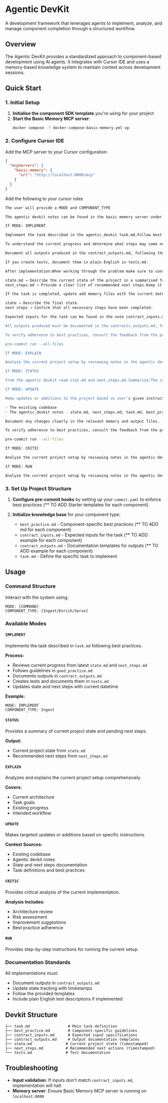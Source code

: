 # Agentic DevKit

A development framework that leverages agents to implement, analyze, and manage component completion through a structured workflow.

## Overview

The Agentic DevKit provides a standardized approach to component-based development using AI agents. It integrates with Cursor IDE and uses a memory-based knowledge system to maintain context across development sessions.

## Quick Start

### 1. Initial Setup

1. **Initialise the component SDK template** you're using for your project
2. **Start the Basic Memory MCP server**:
   ```bash
   docker compose -f docker-compose-basic-memory.yml up
   ```

### 2. Configure Cursor IDE

Add the MCP server to your Cursor configuration:

```json
{
  "mcpServers": {
    "basic-memory": {
      "url": "http://localhost:8000/mcp"
    }
  }
}
```

Add the following to your cursor rules

```bash
The user will provide a MODE and COMPONENT_TYPE 

The agentic devkit notes can be found in the basic memory server under the COMPONENT_TYPE project.

If MODE: IMPLEMENT

Implement the task described in the agentic_devkit task.md.Follow best practices from the good_practice.md.

To understand the current progress and determine what steps may come next, refer to the state and next_steps notes, they will have an associated datetime in their name, pull the latest one.

Document all outputs produced in the contract_outputs.md, following the provided example in the note.

If you create tests, document them in plain English in tests.md.

After implementation:When working through the problem make sure to consitently add memory files by creating notes with the current datetime in the heading

state.md → Describe the current state of the project in a summarised fashion
next_steps.md → Provide a clear list of recommended next steps.Keep it summarised.

If the task is completed, update add memory files with the current datetime in the heading:

state → Describe the final state.
next steps → Confirm that all necessary steps have been completed.

Expected inputs for the task can be found in the note contract_inputs.md. If the inputs are not what are outlined in the expected inputs, stop and flag that the task can't be completed until the inputs meet the expectations.

All outputs produced must be documented in the contracts_outputs.md, following the example provided there.

To verify adherence to best practices, consult the feedback from the pre-commit hook for guidance, it can be run using:

pre-commit run --all-files 

If MODE: EXPLAIN

Analyze the current project setup by reviewing notes in the agentic dev kit, state.md, next_steps.md and task.md.  Provide a comprehensive explanation of the current architecture, task goals, existing progress, and the intended workflow.

If MODE: STATUS

From the agentic devkit read stat.md and next_steps.md.Summarize:The current state of the project.Any pending or recommended next steps based on the recorded memory.

If MODE: UPDATE

Make updates or additions to the project based on user's given instructions, using full context from:

- The existing codebase 
- The agentic_devkit notes - state.md, next_steps.md, task.md, best_practice.md

Document any changes clearly in the relevant memory and output files.

To verify adherence to best practices, consult the feedback from the pre-commit hook for guidance, it can be run using:

pre-commit run --all-files 

If MODE: CRITIC

Analyze the current project setup by reviewing notes in the agentic dev kit, state.md, next_steps.md and task.md.  Provide a comprehensive explanation of the current architecture, task goals, existing progress, and the intended workflow. Also provide a critic of what has been done, potential risks and suggest improvements

If MODE: RUN

Analyze the current project setup by reviewing notes in the agentic dev kit, state.md, next_steps.md and task.md. Provide steps of how to run the setup
```

### 3. Set Up Project Structure

1. **Configure pre-commit hooks** by setting up your `commit.yaml` to enforce best practices (** TO ADD Starter templates for each component)

2. **Initialize knowledge base** for your component type:
   - `best_practice.md` - Component-specific best practices (** TO ADD md for each component)
   - `contract_inputs.md` - Expected inputs for the task (** TO ADD example for each component)
   - `contract_outputs.md` - Documentation templates for outputs (** TO ADD example for each component)
   - `task.md` - Define the specific task to implement

## Usage

### Command Structure

Interact with the system using:
```
MODE: [COMMAND]
COMPONENT_TYPE: [Ingest/Enrich/Serve]
```

### Available Modes

#### `IMPLEMENT`
Implements the task described in `task.md` following best practices.

**Process:**
- Reviews current progress from latest `state.md` and `next_steps.md`
- Follows guidelines in `good_practice.md`
- Documents outputs in `contract_outputs.md`
- Creates tests and documents them in `tests.md`
- Updates state and next steps with current datetime

**Example:**
```
MODE: IMPLEMENT
COMPONENT_TYPE: Ingest
```

#### `STATUS`
Provides a summary of current project state and pending next steps.

**Output:**
- Current project state from `state.md`
- Recommended next steps from `next_steps.md`

#### `EXPLAIN`
Analyzes and explains the current project setup comprehensively.

**Covers:**
- Current architecture
- Task goals
- Existing progress
- Intended workflow

#### `UPDATE`
Makes targeted updates or additions based on specific instructions.

**Context Sources:**
- Existing codebase
- Agentic devkit notes
- State and next steps documentation
- Task definitions and best practices

#### `CRITIC`
Provides critical analysis of the current implementation.

**Analysis Includes:**
- Architecture review
- Risk assessment
- Improvement suggestions
- Best practice adherence

#### `RUN`
Provides step-by-step instructions for running the current setup.


### Documentation Standards
All implementations must:
- Document outputs in `contract_outputs.md`
- Update state tracking with timestamps
- Follow the provided templates
- Include plain English test descriptions if implemented

## Devkit Structure

```
├── task.md                 # Main task definition
├── best_practice.md        # Component-specific guidelines
├── contract_inputs.md      # Expected input specifications
├── contract_outputs.md     # Output documentation templates
├── state.md               # Current project state (timestamped)
├── next_steps.md          # Recommended next actions (timestamped)
└── tests.md               # Test documentation
```

## Troubleshooting

- **Input validation**: If inputs don't match `contract_inputs.md`, implementation will halt
- **Memory server**: Ensure Basic Memory MCP server is running on `localhost:8000`


